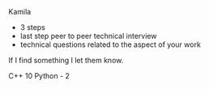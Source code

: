 Kamila
- 3 steps
- last step peer to peer technical interview
- technical questions related to the aspect of your work

If I find something I let them know.

C++ 10
Python - 2

